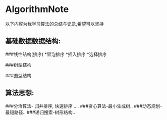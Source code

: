 AlgorithmNote
====

以下内容为我学习算法的总结与记录,希望可以坚持

基础数据数据结构:
---
###线性结构(排序)
*冒泡排序
*插入排序
*选择排序
       
###树型结构
        
###图型结构

算法思想:
---
###分治算法- 归并排序, 快速排序 ....
###贪心算法-最小生成树..
###动态规划-最短路径..
###递归搜索-树形结构..
